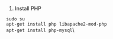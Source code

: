 1. Install PHP


```sudo su```\
```apt-get install php libapache2-mod-php```\
```apt-get install php-mysql```\
